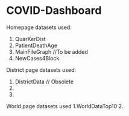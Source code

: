 # COVID-Dashboard
Homepage datasets used:
1. QuarKerDist
2. PatientDeathAge
3. MainFileGraph  //To be added
4. NewCases4Block

District page datasets used:
1. DistrictData  // Obsolete
2. 
3. 

World page datasets used
1.WorldDataTop10
2.
